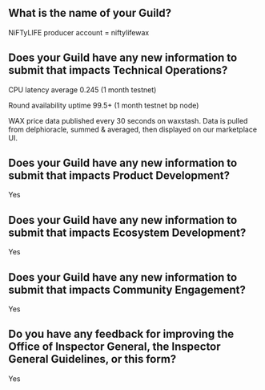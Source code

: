 ## What is the name of your Guild?

NiFTyLIFE producer account = niftylifewax

## Does your Guild have any new information to submit that impacts Technical Operations?

CPU latency average 0.245 (1 month testnet)

Round availability uptime 99.5+ (1 month testnet bp node)

WAX price data published every 30 seconds on waxstash. Data is pulled from delphioracle, summed & averaged, then displayed on our marketplace UI. 

## Does your Guild have any new information to submit that impacts Product Development?

Yes

## Does your Guild have any new information to submit that impacts Ecosystem Development?

Yes

## Does your Guild have any new information to submit that impacts Community Engagement?

Yes

## Do you have any feedback for improving the Office of Inspector General, the Inspector General Guidelines, or this form?

Yes
